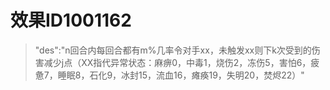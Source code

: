 # 效果ID1001162
> "des":"n回合内每回合都有m%几率令对手xx，未触发xx则下k次受到的伤害减少j点（XX指代异常状态：麻痹0，中毒1，烧伤2，冻伤5，害怕6，疲惫7，睡眠8，石化9，冰封15，流血16，瘫痪19，失明20，焚烬22）"
